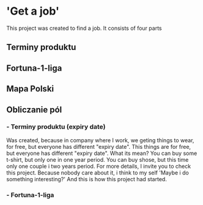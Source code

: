 # 'Get a job'
This project was created to find a job.
It consists of four parts

## Terminy produktu
## Fortuna-1-liga
## Mapa Polski
## Obliczanie pól

### - Terminy produktu (expiry date) 
Was created, because in company where I work, we geting things to wear, for free,
but everyone has different "expiry date".
This things are for free, but everyone has different "expiry date".
What its mean? 
You can buy some t-shirt, but only one in one year period.
You can buy shose, but this time only one couple i two years period.
For more details, I invite you to check this project.
Because nobody care about it, i think to my self 'Maybe i do something interesting?'
And this is how this project had started.

### - Fortuna-1-liga
